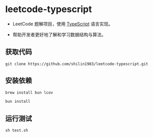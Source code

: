# leetcode-typescript

- LeetCode 题解项目，使用 [TypeScript](https://www.typescriptlang.org/) 语言实现。

- 帮助开发者更好地了解和学习数据结构与算法。

## 获取代码

```git
git clone https://github.com/shilin1983/leetcode-typescript.git
```

## 安装依赖

```bash
brew install bun lcov
```

```bash
bun install
```

## 运行测试

```shell
sh test.sh
```
